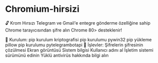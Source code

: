 # Chromium-hirsizi
🔓 Krom Hırsızı
Telegram ve Gmail'e entegre gönderme özelliğine sahip Chrome tarayıcısından şifre alın Chrome 80> desteklenir!

📜 Kurulum:
pip kurulum kriptografisi
pip kurulumu pywin32
pip yükleme pillow
pip kurulumu pytelegrambotapi
🍒 İşlevler:
Şifrelerin şifresinin çözülmesi
Ekran görüntüsü
Sistem bilgisi
Kullanıcı adını al
İşletim sistemi sürümünü edinin
Yüklü antivirüs hakkında bilgi alın
